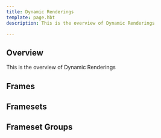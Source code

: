 ```yaml
---
title: Dynamic Renderings
template: page.hbt
description: This is the overview of Dynamic Renderings

---
```

## Overview

This is the overview of Dynamic Renderings


## Frames

## Framesets

## Frameset Groups
